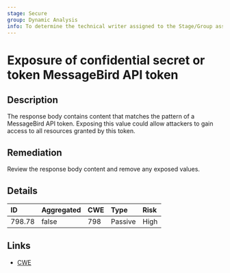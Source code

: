 ```yaml
---
stage: Secure
group: Dynamic Analysis
info: To determine the technical writer assigned to the Stage/Group associated with this page, see https://about.gitlab.com/handbook/engineering/ux/technical-writing/#assignments
---
```


# Exposure of confidential secret or token MessageBird API token

## Description

The response body contains content that matches the pattern of a MessageBird API token.
Exposing this value could allow attackers to gain access to all resources granted by this token.

## Remediation

Review the response body content and remove any exposed values.

## Details

| ID | Aggregated | CWE | Type | Risk |
|:---|:--------|:--------|:--------|:--------|
| 798.78 | false | 798 | Passive | High |

## Links

- [CWE](https://cwe.mitre.org/data/definitions/798.html)
